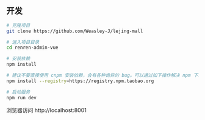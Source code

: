 ## 开发

```bash
# 克隆项目
git clone https://github.com/Weasley-J/lejing-mall

# 进入项目目录
cd renren-admin-vue

# 安装依赖
npm install

# 建议不要直接使用 cnpm 安装依赖，会有各种诡异的 bug。可以通过如下操作解决 npm 下载速度慢的问题
npm install --registry=https://registry.npm.taobao.org

# 启动服务
npm run dev
```

浏览器访问 http://localhost:8001
